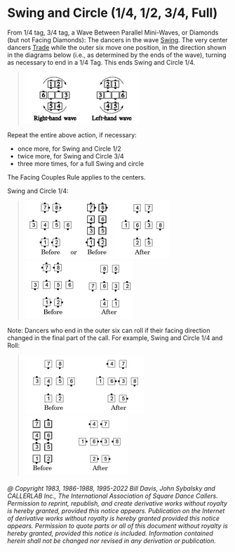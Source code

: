 
# Swing and Circle (1/4, 1/2, 3/4, Full)

From 1/4 tag, 3/4 tag, a Wave Between Parallel Mini-Waves, or Diamonds (but not
Facing Diamonds):
The dancers in the wave [Swing](../a2/slip.md). The very center
dancers [Trade](../b2/trade.md) while the outer six move
one position, in the direction shown in the
diagrams below (i.e., as determined by the ends of the wave),
turning as necessary to end in a 1/4 Tag.
This ends Swing and Circle 1/4.

> 
> ![alt](swing_and_circle_1.png)
> 

Repeat the entire above action, if necessary:

- once more, for Swing and Circle 1/2
- twice more, for Swing and Circle 3/4
- three more times, for a full Swing and circle

The Facing Couples Rule applies to the centers.

Swing and Circle 1/4:

> 
> ![alt](swing_and_circle_2a.png)
> ![alt](swing_and_circle_2b.png)  
> ![alt](swing_and_circle_3.png)
> 

Note: Dancers who end in the outer six can roll
if their facing direction changed in the final part of the call.
For example, Swing and Circle 1/4 and Roll:

> 
> ![alt](swing_and_circle_4.png)
> ![alt](swing_and_circle_5.png)
> 

###### @ Copyright 1983, 1986-1988, 1995-2022 Bill Davis, John Sybalsky and CALLERLAB Inc., The International Association of Square Dance Callers. Permission to reprint, republish, and create derivative works without royalty is hereby granted, provided this notice appears. Publication on the Internet of derivative works without royalty is hereby granted provided this notice appears. Permission to quote parts or all of this document without royalty is hereby granted, provided this notice is included. Information contained herein shall not be changed nor revised in any derivation or publication.
